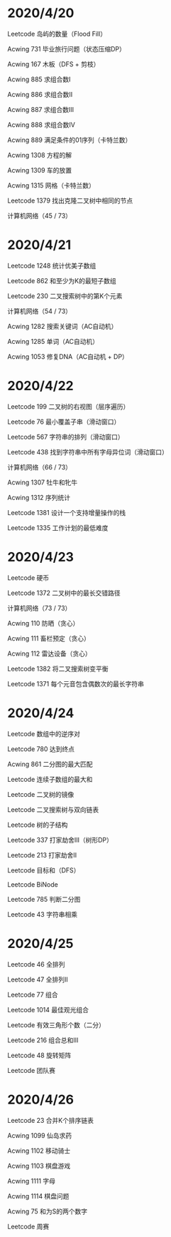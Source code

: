 # 2020/4/20

Leetcode 岛屿的数量（Flood Fill）

Acwing 731 毕业旅行问题（状态压缩DP）

Acwing 167 木板（DFS + 剪枝）

Acwing 885 求组合数I

Acwing 886 求组合数II

Acwing 887 求组合数III

Acwing 888 求组合数IV

Acwing 889 满足条件的01序列（卡特兰数）

Acwing 1308 方程的解

Acwing 1309 车的放置

Acwing 1315 网格（卡特兰数）

Leetcode 1379 找出克隆二叉树中相同的节点

计算机网络（45 / 73）

# 2020/4/21

Leetcode 1248 统计优美子数组

Leetcode 862 和至少为K的最短子数组

Leetcode 230 二叉搜索树中的第K个元素

计算机网络（54 / 73）

Acwing 1282 搜索关键词（AC自动机）

Acwing 1285 单词（AC自动机）

Acwing 1053 修复DNA（AC自动机 + DP）

# 2020/4/22

Leetcode 199 二叉树的右视图（层序遍历）

Leetcode 76 最小覆盖子串（滑动窗口）

Leetcode 567 字符串的排列（滑动窗口）

Leetcode 438 找到字符串中所有字母异位词（滑动窗口）

计算机网络（66 / 73）

Acwing 1307 牡牛和牝牛

Acwing 1312 序列统计

Leetcode 1381 设计一个支持增量操作的栈

Leetcode 1335 工作计划的最低难度

# 2020/4/23

Leetcode 硬币

Leetcode 1372 二叉树中的最长交错路径

计算机网络（73 / 73）

Acwing 110 防晒（贪心）

Acwing 111 畜栏预定（贪心）

Acwing 112 雷达设备（贪心）

Leetcode 1382 将二叉搜索树变平衡

Leetcode 1371 每个元音包含偶数次的最长字符串

# 2020/4/24

Leetcode 数组中的逆序对

Leetcode 780 达到终点

Acwing 861 二分图的最大匹配

Leetcode 连续子数组的最大和

Leetcode 二叉树的镜像

Leetcode 二叉搜索树与双向链表

Leetcode 树的子结构

Leetcode 337 打家劫舍III（树形DP）

Leetcode 213 打家劫舍II

Leetcode 目标和（DFS）

Leetcode BiNode

Leetcode 785 判断二分图

Leetcode 43 字符串相乘

# 2020/4/25

Leetcode 46 全排列

Leetcode 47 全排列II

Leetcode 77 组合

Leetcode 1014 最佳观光组合

Leetcode 有效三角形个数（二分）

Leetcode 216 组合总和III

Leetcode 48 旋转矩阵

Leetcode 团队赛

# 2020/4/26

Leetcode 23 合并K个排序链表

Acwing 1099 仙岛求药

Acwing 1102 移动骑士

Acwing 1103 棋盘游戏

Acwing 1111 字母

Acwing 1114 棋盘问题

Acwing 75 和为S的两个数字

Leetcode 周赛